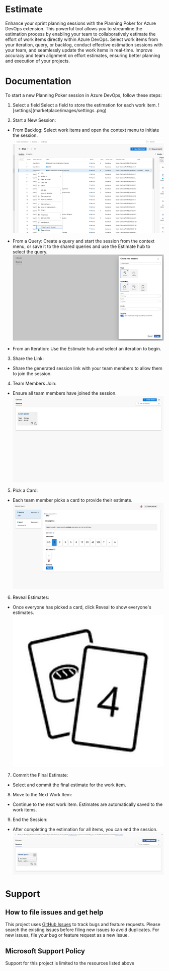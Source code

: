 # Estimate

Enhance your sprint planning sessions with the Planning Poker for Azure DevOps extension. This powerful tool allows you to streamline the estimation process by enabling your team to collaboratively estimate the effort of work items directly within Azure DevOps. Select work items from your iteration, query, or backlog, conduct effective estimation sessions with your team, and seamlessly update the work items in real-time. Improve accuracy and team alignment on effort estimates, ensuring better planning and execution of your projects.

# Documentation

To start a new Planning Poker session in Azure DevOps, follow these steps:

1. Select a field
Select a field to store the estimation for each work item.
![settings](marketplace/images/settings
.png)

2. Start a New Session:

- From Backlog: Select work items and open the context menu to initiate the session.
![backlogView](marketplace/images/backlogView.png)

- From a Query: Create a query and start the session from the context menu, or save it to the shared queries and use the Estimate hub to select the query.
![CreateSession](marketplace/images/CreateSession.png)

- From an Iteration: Use the Estimate hub and select an iteration to begin.
3. Share the Link:

- Share the generated session link with your team members to allow them to join the session.
4. Team Members Join:

- Ensure all team members have joined the session.
![mySession](marketplace/images/mySession.png)
5. Pick a Card:

- Each team member picks a card to provide their estimate.
![vote](marketplace/images/vote.png)

6. Reveal Estimates:

- Once everyone has picked a card, click Reveal to show everyone's estimates.
![reveal](marketplace/images/reveal.png)


7. Commit the Final Estimate:

- Select and commit the final estimate for the work item.
8. Move to the Next Work Item:

- Continue to the next work item. Estimates are automatically saved to the work items.
9. End the Session:

- After completing the estimation for all items, you can end the session.
![EndSesiion](marketplace/images/EndSession.png)


# Support

## How to file issues and get help

This project uses [GitHub Issues](https://github.com/microsoft/azure-boards-estimate/issues) to track bugs and feature requests. Please search the existing issues before filing new issues to avoid duplicates. For new issues, file your bug or feature request as a new Issue. 

## Microsoft Support Policy
Support for this project is limited to the resources listed above


